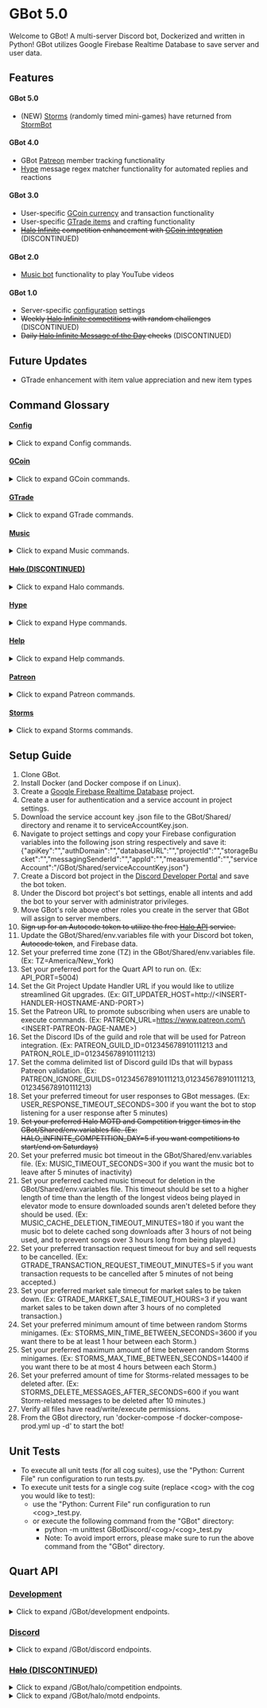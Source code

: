 # GBot 5.0
Welcome to GBot! A multi-server Discord bot, Dockerized and written in Python! GBot utilizes Google Firebase Realtime Database to save server and user data.

## Features

#### GBot 5.0
- (NEW) <ins>Storms</ins> (randomly timed mini-games) have returned from [StormBot](https://github.com/cgoulart35/StormBot)

#### GBot 4.0
- GBot <ins>Patreon</ins> member tracking functionality
- <ins>Hype</ins> message regex matcher functionality for automated replies and reactions

#### GBot 3.0
- User-specific <ins>GCoin currency</ins> and transaction functionality
- User-specific <ins>GTrade items</ins> and crafting functionality
- ~~<ins>Halo Infinite</ins> competition enhancement with <ins>GCoin integration</ins>~~ (DISCONTINUED)

#### GBot 2.0
- <ins>Music bot</ins> functionality to play YouTube videos

#### GBot 1.0
- Server-specific <ins>configuration</ins> settings
- ~~Weekly <ins>Halo Infinite competitions</ins> with random challenges~~ (DISCONTINUED)
- ~~Daily <ins>Halo Infinite Message of the Day</ins> checks~~ (DISCONTINUED)

## Future Updates
- GTrade enhancement with item value appreciation and new item types

## Command Glossary

#### <ins>Config</ins>
<details>
<summary>Click to expand Config commands.</summary>

  *   <details>
      <summary>.channel</summary>

      *  Description:
         * `Set the channel for a specific GBot feature in this server. (admin only)`
      *  Syntax:
         * `.channel <channelType> <channel>`
         * `channelType options are: admin, storms`
      *  Example:
         * `.channel admin #admin-channel`
      </details>

  *   <details>
      <summary>.config</summary>

      *  Description:
         * `Shows the server's current GBot configuration. (admin only)`
      *  Syntax:
         * `.config`
      *  Example:
         * `.config`
      </details>

  *   <details>
      <summary>.prefix</summary>

      *  Description:
         * `Set the prefix for all GBot commands used in this server. (admin only)`
      *  Syntax:
         * `.prefix <prefix>`
      *  Example:
         * `.prefix .`
      </details>

  *   <details>
      <summary>.role</summary>

      *  Description:
         * `Set the role for a specific GBot feature in this server. (admin only)`
      *  Syntax:
         * `.role <roleType> <role>`
         * `roleType options are: admin`
      *  Example:
         * `.role admin @Admin`
      </details>

  *   <details>
      <summary>.toggle</summary>

      *  Description:
         * `Turn on/off all functionality for a GBot feature in this server. (admin only)`
      *  Syntax:
         * `.toggle <featureType>`
         * `featureType options are: gcoin, gtrade, hype, music, storms`
      *  Example:
         * `.toggle hype`
      </details>
</details>
  
#### <ins>GCoin</ins>
<details>
<summary>Click to expand GCoin commands.</summary>
  
  *   <details>
      <summary>.history</summary>

      *  Description:
         * `Show your transaction history, or another user's transaction history in this server. Admin role needed to show other user's history. (admin optional)`
      *  Syntax:
         * `.[history|hs] [user]`
      *  Example:
         * `.hs`
         * `.hs @MasterChief`
      </details>
  
  *   <details>
      <summary>.send</summary>

      *  Description:
         * `Send GCoin to another user in this server.`
      *  Syntax:
         * `.[send|sd] <user> <amount>`
      *  Example:
         * `.sd @MasterChief 2.50`
      </details>
  
  *   <details>
      <summary>.wallet</summary>

      *  Description:
         * `Show your wallet, or another user's wallet in this server.`
      *  Syntax:
         * `.[wallet|w] [user]`
      *  Example:
         * `.w`
         * `.w @MasterChief`
      </details>
  
  *   <details>
      <summary>.wallets</summary>

      *  Description:
         * `Show wallets of all users in this server.`
      *  Syntax:
         * `.[wallets|ws]`
      *  Example:
         * `.ws`
      </details>
</details>

#### <ins>GTrade</ins>
<details>
<summary>Click to expand GTrade commands.</summary>

  *   <details>
      <summary>.buy</summary>

      *  Description:
         * `Buy another user's item for sale in the discord server. Create a request to buy from a user, complete a user's pending sell request, or buy an item for sale in the server's market.`
      *  Syntax:
         * `.[buy|by] <item> <user>`
      *  Example:
         * `.by "gravity hammer" @MasterChief`
         * `.buy shield @MasterChief`
      </details>
  
  *   <details>
      <summary>.craft</summary>

      *  Description:
         * `Craft items to show off and trade. Surround name with double quotes if multiple words.`
      *  Syntax:
         * `.[craft|cr] <name> <value> <type>`
         * `type options are: image`
      *  Example:
         * `.cr "gravity hammer" 6.75 image`
         * `.craft shield 6.75 image`
      </details>
  
  *   <details>
      <summary>.destroy</summary>

      *  Description:
         * `Destroy an item in your inventory.`
      *  Syntax:
         * `.[destroy|d] <item>`
      *  Example:
         * `.d "gravity hammer"`
         * `.destroy shield`
      </details>
  
  *   <details>
      <summary>.item</summary>

      *  Description:
         * `Show off an item in your inventory.`
      *  Syntax:
         * `.[item|i] <item>`
      *  Example:
         * `.i "gravity hammer"`
         * `.item shield`
      </details>
  
  *   <details>
      <summary>.items</summary>

      *  Description:
         * `List all items in your inventory, or another user's inventory in this server.`
      *  Syntax:
         * `.[items|is] [user]`
      *  Example:
         * `.is @MasterChief`
      </details>
  
  *   <details>
      <summary>.market</summary>

      *  Description:
         * `Show all market items for sale and personal trade requests in the discord server.`
      *  Syntax:
         * `.[market|m]`
      *  Example:
         * `.m`
      </details>
  
  *   <details>
      <summary>.rename</summary>

      *  Description:
         * `Rename an item in your inventory.`
      *  Syntax:
         * `.[rename|rn] <item> <name>`
      *  Example:
         * `.rn "gravity hammer" gravityHammer`
         * `.rename shield "my shield"`
      </details>
  
  *   <details>
      <summary>.sell</summary>

      *  Description:
         * `Sell an item to another user in this discord server. Create a request to sell to a user, complete a user's pending buy request, or place an item for sale in the server's market.`
      *  Syntax:
         * `.[sell|sl] <item> [user]`
      *  Example:
         * `.sl gravityHammer @MasterChief`
         * `.sell "my shield"`
      </details>
</details>  
  
#### <ins>Music</ins>
<details>
<summary>Click to expand Music commands.</summary>

  *   <details>
      <summary>.elevator</summary>

      *  Description:
         * `Toggle elevator mode to keep the last played sound on repeat.`
      *  Syntax:
         * `.[elevator|e]`
      *  Example:
         * `.e`
      </details>
  
  *   <details>
      <summary>.pause</summary>

      *  Description:
         * `Pauses the current sound being played.`
      *  Syntax:
         * `.[pause|pa|ps] `
      *  Example:
         * `.ps`
      </details>
  
  *   <details>
      <summary>.play</summary>

      *  Description:
         * `Play videos/music downloaded from YouTube. No playlists or livestreams.`
      *  Syntax:
         * `.[play|p|pl] [args...]`
      *  Example:
         * `.p halo theme song`
         * `.pl https://youtu.be/dQw4w9WgXcQ`
      </details>
  
  *   <details>
      <summary>.queue</summary>

      *  Description:
         * `Displays the current sounds in queue.`
      *  Syntax:
         * `.[queue|q]`
      *  Example:
         * `.q`
      </details>
  
  *   <details>
      <summary>.resume</summary>

      *  Description:
         * `Resumes the current sound being played.`
      *  Syntax:
         * `.[resume|r]`
      *  Example:
         * `.r`
      </details>
  
  *   <details>
      <summary>.skip</summary>

      *  Description:
         * `Skips the current sound being played.`
      *  Syntax:
         * `.[skip|s|sk]`
      *  Example:
         * `.s`
      </details>
  
  *   <details>
      <summary>.stop</summary>

      *  Description:
         * `Stops the bot from playing sounds and clears the queue.`
      *  Syntax:
         * `.[stop|st] `
      *  Example:
         * `.sk`
      </details>
</details>
  
#### <ins>~~Halo~~ (DISCONTINUED)</ins>
<details>
<summary>Click to expand Halo commands.</summary>

  *   <details>
      <summary>.halo</summary>

      *  ~~Description:~~
         * ~~`Participate in or leave the weekly GBot Halo competition. (admin optional)`~~
      *  ~~Syntax:~~
         * ~~`.[halo|h] [action] [user]`~~
         * ~~`action options are: <gamertag>, rm`~~
      *  ~~Example:~~
         * ~~`.h XboxGamerTag`~~
         * ~~`.h rm`~~
         * ~~`.halo XboxGamerTag @MasterChief`~~
         * ~~`.halo rm @MasterChief`~~
      </details>
</details>
  
#### <ins>Hype</ins>
<details>
<summary>Click to expand Hype commands.</summary>

  *   <details>
      <summary>.hype</summary>

      *  Description:
         * `Set a regular expression to match against new messages in this server, and a list of possible responses to reply to it with. Surround regex and response each with double quotes if multiple words. (admin only)`
      *  Syntax:
         * `.[hype|hy] [regex] [reply]`
      *  Example:
         * `.hy "Hello there!" "General Kenobi!" "You fool! I've been trained in your Jedi arts by Count Dooku."`
         * `.hype "It's over Anakin, I have the high ground." "You underestimate my power!"`
      </details>

  *   <details>
      <summary>.react</summary>

      *  Description:
         * `Set a regular expression to match against new messages in this server, and a list of possible emojis to react to it with. Surround regex with double quotes if multiple words. (admin only)`
      *  Syntax:
         * `.[react|re] [regex] [emoji]`
      *  Example:
         * `.re "How are you feeling?" 😊🙁`
         * `.react "Vrrm vrrm" 🚗`
      </details>

  *   <details>
      <summary>.unmatch</summary>

      *  Description:
         * `Remove an existing regular expression match repsonse in this server. (admin only)`
      *  Syntax:
         * `.[unmatch|um]`
      *  Example:
         * `.unmatch`
      </details>      
</details>

#### <ins>Help</ins>
<details>
<summary>Click to expand Help commands.</summary>

  *   <details>
      <summary>.help</summary>

      *  Description:
         * `Type .help command for more info on a command. You can also type .help category for more info on a category.`
      *  Syntax:
         * `.help [command]`
      *  Example:
         * `.help`
         * `.help GTrade`
         * `.help cr`
      </details>
</details>

#### <ins>Patreon</ins>
<details>
<summary>Click to expand Patreon commands.</summary>

  *   <details>
      <summary>.patreon</summary>

      *  Description:
         * `In the GBot Patreon server, specify a server's ID to enable GBot functionality in that server. (patrons only)`
      *  Syntax:
         * `.[patreon|pt] <serverId>`
      *  Example:
         * `.pt 012345678910111213`
      </details>
</details>

#### <ins>Storms</ins>
<details>
<summary>Click to expand Storms commands.</summary>

  *   <details>
      <summary>.bet</summary>

      *  Description:
         * `Make a guess. If you win, you earn the amount of points bet within your wallet. If you lose, you lose those points. Multiplier applied for guesses made in 4 attempts or less.`
      *  Syntax:
         * `.[bet|b] <gcoin> <number>`
      *  Example:
         * `.b 5.00 65`
      </details>

  *   <details>
      <summary>.guess</summary>

      *  Description:
         * `Make a guess with a winning reward of 1.00 GCoin. Multiplier applied for guesses made in 4 attempts or less.`
      *  Syntax:
         * `.[guess|g] <number>`
      *  Example:
         * `.g 50`
      </details>

  *   <details>
      <summary>.umbrella</summary>

      *  Description:
         * `Start the incoming Storm and earn 0.25 GCoin.`
      *  Syntax:
         * `.[umbrella|u]`
      *  Example:
         * `.u`
      </details>
</details>

## Setup Guide
1. Clone GBot.
2. Install Docker (and Docker compose if on Linux).
3. Create a [Google Firebase Realtime Database](https://console.firebase.google.com/) project.
4. Create a user for authentication and a service account in project settings.
5. Download the service account key .json file to the GBot/Shared/ directory and rename it to serviceAccountKey.json.
6. Navigate to project settings and copy your Firebase configuration variables into the following json string respectively and save it:
{"apiKey":"","authDomain":"","databaseURL":"","projectId":"","storageBucket":"","messagingSenderId":"","appId":"","measurementId":"","serviceAccount":"/GBot/Shared/serviceAccountKey.json"}
7. Create a Discord bot project in the [Discord Developer Portal](https://discord.com/developers/applications) and save the bot token.
8. Under the Discord bot project's bot settings, enable all intents and add the bot to your server with administrator privileges.
9. Move GBot's role above other roles you create in the server that GBot will assign to server members.
10. ~~Sign up for an Autocode token to utilize the free [Halo API](https://autocode.com/lib/halo/infinite/) service.~~
11. Update the GBot/Shared/env.variables file with your Discord bot token, ~~Autocode token~~, and Firebase data.
12. Set your preferred time zone (TZ) in the GBot/Shared/env.variables file. (Ex: TZ=America/New_York)
13. Set your preferred port for the Quart API to run on. (Ex: API_PORT=5004)
14. Set the Git Project Update Handler URL if you would like to utilize streamlined Git upgrades. (Ex: GIT_UPDATER_HOST=http://\<INSERT-HANDLER-HOSTNAME-AND-PORT\>)
15. Set the Patreon URL to promote subscribing when users are unable to execute commands. (Ex: PATREON_URL=https://www.patreon.com/\<INSERT-PATREON-PAGE-NAME\>)
16. Set the Discord IDs of the guild and role that will be used for Patreon integration. (Ex: PATREON_GUILD_ID=012345678910111213 and PATRON_ROLE_ID=012345678910111213)
17. Set the comma delimited list of Discord guild IDs that will bypass Patreon validation. (Ex: PATREON_IGNORE_GUILDS=012345678910111213,012345678910111213,012345678910111213)
18. Set your preferred timeout for user responses to GBot messages. (Ex: USER_RESPONSE_TIMEOUT_SECONDS=300 if you want the bot to stop listening for a user response after 5 minutes)
19. ~~Set your preferred Halo MOTD and Competition trigger times in the GBot/Shared/env.variables file. (Ex: HALO_INFINITE_COMPETITION_DAY=5 if you want competitions to start/end on Saturdays)~~
20. Set your preferred music bot timeout in the GBot/Shared/env.variables file. (Ex: MUSIC_TIMEOUT_SECONDS=300 if you want the music bot to leave after 5 minutes of inactivity)
21. Set your preferred cached music timeout for deletion in the GBot/Shared/env.variables file. This timeout should be set to a higher length of time than the length of the longest videos being played in elevator mode to ensure downloaded sounds aren't deleted before they should be used. (Ex: MUSIC_CACHE_DELETION_TIMEOUT_MINUTES=180 if you want the music bot to delete cached song downloads after 3 hours of not being used, and to prevent songs over 3 hours long from being played.)
22. Set your preferred transaction request timeout for buy and sell requests to be cancelled. (Ex: GTRADE_TRANSACTION_REQUEST_TIMEOUT_MINUTES=5 if you want transaction requests to be cancelled after 5 minutes of not being accepted.)
23. Set your preferred market sale timeout for market sales to be taken down. (Ex: GTRADE_MARKET_SALE_TIMEOUT_HOURS=3 if you want market sales to be taken down after 3 hours of no completed transaction.)
24. Set your preferred minimum amount of time between random Storms minigames. (Ex: STORMS_MIN_TIME_BETWEEN_SECONDS=3600 if you want there to be at least 1 hour between each Storm.)
25. Set your preferred maximum amount of time between random Storms minigames. (Ex: STORMS_MAX_TIME_BETWEEN_SECONDS=14400 if you want there to be at most 4 hours between each Storm.)
26. Set your preferred amount of time for Storms-related messages to be deleted after. (Ex: STORMS_DELETE_MESSAGES_AFTER_SECONDS=600 if you want Storm-related messages to be deleted after 10 minutes.)
27. Verify all files have read/write/execute permissions.
28. From the GBot directory, run 'docker-compose -f docker-compose-prod.yml up -d' to start the bot!

 ## Unit Tests
 * To execute all unit tests (for all cog suites), use the "Python: Current File" run configuration to run tests.py.
 * To execute unit tests for a single cog suite (replace \<cog\> with the cog you would like to test):
   * use the "Python: Current File" run configuration to run \<cog\>_test.py.
   * or execute the following command from the "GBot" directory:
      * python -m unittest GBotDiscord/\<cog\>/\<cog\>_test.py
      * Note: To avoid import errors, please make sure to run the above command from the "GBot" directory.

## Quart API

### <ins>Development</ins>
<details>
<summary>Click to expand /GBot/development endpoints.</summary>

  *   <details>
      <summary>GET</summary>

      *  Description:
         * `Returns available options to be used in POST request.`
      *  Syntax:
         * `GET - http://localhost:5004/GBot/development`
      *  Response:
         * `{"options":{"action":["doRebuildLatest"]},"postBodyTemplate":{"action":"doRebuildLatest"}}`
      </details>

  *   <details>
      <summary>POST</summary>

      *  Description:
         * `Use development features.`
      *  Syntax:
         * `POST - http://localhost:5004/GBot/development`
      *  Body:
         * `{"action":"doRebuildLatest"}`
      *  Response:
         * `{"action": "doRebuildLatest", "status": "success", "message": "<shows Git changes made>"}`
      </details>
</details>

### <ins>Discord</ins>
<details>
<summary>Click to expand /GBot/discord endpoints.</summary>

  *   <details>
      <summary>GET</summary>

      *  Description:
         * `Returns available options to be used in POST request.`
      *  Syntax:
         * `GET - http://localhost:5004/GBot/discord`
      *  Response:
         * `{"options":{"action":[{"name":"leaveGuild","serverId":"012345678910111213"},{"name":"sendMessage","message":"Hello world!","channelId":"012345678910111213","optionalMessageIdForReply":"012345678910111213"}]},"postBodyTemplate":{"action":{"name":"sendMessage","message":"Hello world!","channelId":"012345678910111213","optionalMessageIdForReply":"012345678910111213"}}}`
      </details>

  *   <details>
      <summary>POST</summary>

      *  Description:
         * `Use Discord features.`
      *  Syntax:
         * `POST - http://localhost:5004/GBot/discord`
      *  Body:
         * `{"action":{"name":"sendMessage","message":"Hello world!","channelId":"012345678910111213","optionalMessageIdForReply":"012345678910111213"}}`
      *  Response:
         * `{"action": "sendMessage", "status": "success"}`
      </details>
</details>

### <ins>~~Halo~~ (DISCONTINUED)</ins>
<details>
<summary>Click to expand /GBot/halo/competition endpoints.</summary>

  *   <details>
      <summary>GET</summary>

      *  ~~Description:~~
         * ~~`Returns available options to be used in POST request.`~~
      *  ~~Syntax:~~
         * ~~`GET - http://localhost:5004/GBot/halo/competition`~~
      *  ~~Response:~~
         * ~~`{"options":{"serverId":["012345678910111213","all"],"startCompetition":[true,false]},"postBodyTemplate":{"serverId":"012345678910111213","startCompetition":false}}`~~
      </details>

  *   <details>
      <summary>POST</summary>

      *  ~~Description:~~
         * ~~`Trigger Halo competition status update for individual or all servers.`~~
      *  ~~Syntax:~~
         * ~~`POST - http://localhost:5004/GBot/halo/competition`~~
      *  ~~Body:~~
         * ~~`{"serverId":"012345678910111213","startCompetition":false}`~~
      *  ~~Response:~~
         * ~~`{"action": "haloPlayerStatsGetRequests(012345678910111213, False)", "status": "success"}`~~
      </details>
</details>
<details>
<summary>Click to expand /GBot/halo/motd endpoints.</summary>

  *   <details>
      <summary>GET</summary>

      *  ~~Description:~~
         * ~~`Returns available options to be used in POST request.`~~
      *  ~~Syntax:~~
         * ~~GET - http://localhost:5004/GBot/halo/motd`~~
      *  ~~Response:~~
         * ~~`{"options":{"serverId":["012345678910111213","all"]},"postBodyTemplate":{"serverId":"012345678910111213"}}`~~
      </details>

  *   <details>
      <summary>POST</summary>

      *  ~~Description:~~
         * ~~`Trigger Halo MOTD update for individual or all servers.`~~
      *  ~~Syntax:~~
         * ~~`POST - http://localhost:5004/GBot/halo/motd`~~
      *  ~~Body:~~
         * ~~`{"serverId":"all"}`~~
      *  ~~Response:~~
         * ~~`{"action": "haloMotdGetRequest(all)", "status": "success"}`~~
      </details>
</details>